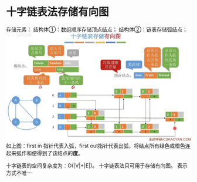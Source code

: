 


# 十字链表法存储有向图
存储元素：
结构体①：数组顺序存储顶点结点；
结构体②：链表存储弧结点；
![输入图片说明](/imgs/2025-07-04/pqP4DdWig0MlDZDG.jpeg)
如上图：first in 指针代表入弧，first out指针代表出弧，将结点所有绿色或橙色连起来弧作和便得到了该结点的**度**。

十字链表的空间复杂度为：O(|V|+|E|)。
十字链表法只可用于存储有向图。
表示方式不唯一
<!--stackedit_data:
eyJoaXN0b3J5IjpbMTcwMTMzMzYxOSw4NTk5OTY5NjIsLTE4NT
M0MzU3MjIsNDQwOTA1NjE5XX0=
-->
